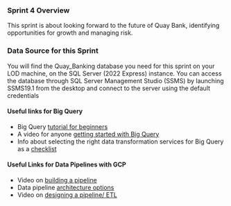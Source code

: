 ### Sprint 4 Overview 

This sprint is about looking forward to the future of Quay Bank, identifying opportunities for growth and managing risk. 

### Data Source for this Sprint 

You will find the Quay_Banking database you need for this sprint on your LOD machine, on the SQL Server (2022 Express) instance. You can access the database through SQL Server Management Studio (SSMS) by launching SSMS19.1 from the desktop and connect to the server using the default credentials

#### Useful links for Big Query 
- Big Query [tutorial for beginners](https://www.youtube.com/watch?v=MYAfyPlVVak)
- A video for anyone [getting started with Big Query](https://www.youtube.com/watch?v=BH_7_zVk5oM) 
- Info about selecting the right data transformation services for Big Query as a [checklist](https://towardsdatascience.com/check-list-selecting-the-right-data-transformation-service-for-google-bigquery-bd99307da581) 

#### Useful Links for Data Pipelines with GCP
- Video on [building a pipeline](https://www.youtube.com/watch?v=yVUXvabnMRU)
- Data pipeline [architecture options](https://cloud.google.com/blog/topics/developers-practitioners/what-data-pipeline-architecture-should-i-use/)
- Video on [designing a pipeline/ ETL](https://www.youtube.com/watch?v=VtzvF17ysbc)


